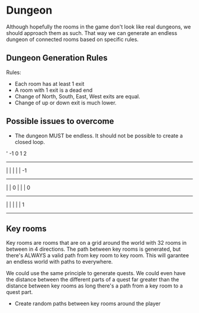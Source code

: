 # Dungeon

Although hopefully the rooms in the game don't look like real dungeons, we should approach them as such. That way we can generate an endless dungeon of connected rooms based on specific rules.

## Dungeon Generation Rules

Rules:

- Each room has at least 1 exit
- A room with 1 exit is a dead end
- Change of North, South, East, West exits are equal.
- Change of up or down exit is much lower.

## Possible issues to overcome

- The dungeon MUST be endless. It should not be possible to create a closed loop.

' -1  0   1   2
 --- --- --- ---
|   |   |   |   |  -1
 --- --- --- ---
|   | 0 |   |   |   0
 --- --- --- ---
|   |   |   |   |   1
 --- --- --- ---

## Key rooms

Key rooms are rooms that are on a grid around the world with 32 rooms in between in 4 directions. The path between key rooms is generated, but there's ALWAYS a valid path from key room to key room. This will garantee an endless world with paths to everywhere.

We could use the same principle to generate quests. We could even have the distance between the different parts of a quest far greater than the distance between key rooms as long there's a path from a key room to a quest part.

- Create random paths between key rooms around the player
